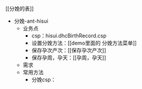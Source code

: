 [[分娩的表]]

- 分娩-ant-hisui
	- 业务点
		- csp：hisui.dhcBirthRecord.csp
		- 设置分娩方法：[[demo里面的  分娩方法菜单]]
		- 保存孕次产次：[[保存孕次产次]]
		- 保存孕周，孕天：[[孕周，孕天]]
	- 需求
	- 常用方法
		- 分娩csp：
